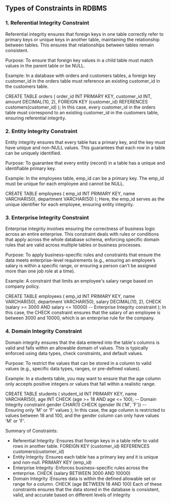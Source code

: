 ## Types of Constraints in RDBMS </br>
### 1. Referential Integrity Constraint
Referential integrity ensures that foreign keys in one table correctly refer to primary keys or unique keys in another table, maintaining the relationship between tables. This ensures that relationships between tables remain consistent.

Purpose: To ensure that foreign key values in a child table must match values in the parent table or be NULL.

Example: In a database with orders and customers tables, a foreign key customer_id in the orders table must reference an existing customer_id in the customers table.

CREATE TABLE orders (
    order_id INT PRIMARY KEY,
    customer_id INT,
    amount DECIMAL(10, 2),
    FOREIGN KEY (customer_id) REFERENCES customers(customer_id)
);
In this case, every customer_id in the orders table must correspond to an existing customer_id in the customers table, ensuring referential integrity.

### 2. Entity Integrity Constraint
Entity integrity ensures that every table has a primary key, and the key must have unique and non-NULL values. This guarantees that each row in a table can be uniquely identified.

Purpose: To guarantee that every entity (record) in a table has a unique and identifiable primary key.

Example: In the employees table, emp_id can be a primary key. The emp_id must be unique for each employee and cannot be NULL.

CREATE TABLE employees (
    emp_id INT PRIMARY KEY,
    name VARCHAR(50),
    department VARCHAR(50)
);
Here, the emp_id serves as the unique identifier for each employee, ensuring entity integrity.

### 3. Enterprise Integrity Constraint
Enterprise integrity involves ensuring the correctness of business logic across an entire enterprise. This constraint deals with rules or conditions that apply across the whole database schema, enforcing specific domain rules that are valid across multiple tables or business processes.

Purpose: To apply business-specific rules and constraints that ensure the data meets enterprise-level requirements (e.g., ensuring an employee’s salary is within a specific range, or ensuring a person can’t be assigned more than one job role at a time).

Example: A constraint that limits an employee's salary range based on company policy.

CREATE TABLE employees (
    emp_id INT PRIMARY KEY,
    name VARCHAR(50),
    department VARCHAR(50),
    salary DECIMAL(10, 2),
    CHECK (salary >= 3000 AND salary <= 10000)  -- Enterprise Integrity constraint
);
In this case, the CHECK constraint ensures that the salary of an employee is between 3000 and 10000, which is an enterprise rule for the company.

### 4. Domain Integrity Constraint
Domain integrity ensures that the data entered into the table's columns is valid and falls within an allowable domain of values. This is typically enforced using data types, check constraints, and default values.

Purpose: To restrict the values that can be stored in a column to valid values (e.g., specific data types, ranges, or pre-defined values).

Example: In a students table, you may want to ensure that the age column only accepts positive integers or values that fall within a realistic range.

CREATE TABLE students (
    student_id INT PRIMARY KEY,
    name VARCHAR(50),
    age INT CHECK (age >= 18 AND age <= 100),   -- Domain Integrity constraint
    gender CHAR(1) CHECK (gender IN ('M', 'F'))  -- Ensuring only 'M' or 'F' values
);
In this case, the age column is restricted to values between 18 and 100, and the gender column can only have values 'M' or 'F'.

Summary of Constraints:
- Referential Integrity :Ensures that foreign keys in a table refer to valid rows in another table.	FOREIGN KEY (customer_id) REFERENCES customers(customer_id)
- Entity Integrity	  :Ensures each table has a primary key and it is unique and non-null.	PRIMARY KEY (emp_id)
- Enterprise Integrity  :Enforces business-specific rules across the enterprise.	CHECK (salary BETWEEN 3000 AND 10000)
- Domain Integrity	  :Ensures data is within the defined allowable set or range for a column.	CHECK (age BETWEEN 18 AND 100)
Each of these constraints ensures that the data stored in the database is consistent, valid, and accurate based on different levels of integrity
